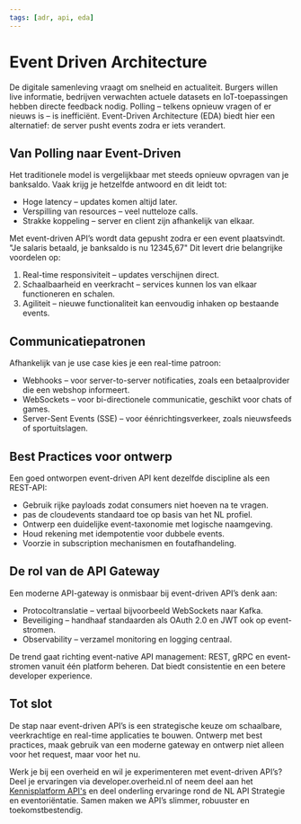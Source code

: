 ```yaml
---
tags: [adr, api, eda]
---
```


# Event Driven Architecture

De digitale samenleving vraagt om snelheid en actualiteit. Burgers willen live informatie, bedrijven verwachten actuele datasets en IoT-toepassingen hebben directe feedback nodig. Polling – telkens opnieuw vragen of er nieuws is – is inefficiënt. Event-Driven Architecture (EDA) biedt hier een alternatief: de server pusht events zodra er iets verandert.

## Van Polling naar Event-Driven

Het traditionele model is vergelijkbaar met steeds opnieuw opvragen van je banksaldo. Vaak krijg je hetzelfde antwoord en dit leidt tot:

- Hoge latency – updates komen altijd later.
- Verspilling van resources – veel nutteloze calls.
- Strakke koppeling – server en client zijn afhankelijk van elkaar.

Met event-driven API’s wordt data gepusht zodra er een event plaatsvindt. "Je salaris betaald, je banksaldo is nu 12345,67" Dit levert drie belangrijke voordelen op:

1. Real-time responsiviteit – updates verschijnen direct.
2. Schaalbaarheid en veerkracht – services kunnen los van elkaar functioneren en schalen.
3. Agiliteit – nieuwe functionaliteit kan eenvoudig inhaken op bestaande events.

## Communicatiepatronen

Afhankelijk van je use case kies je een real-time patroon:

- Webhooks – voor server-to-server notificaties, zoals een betaalprovider die een webshop informeert.
- WebSockets – voor bi-directionele communicatie, geschikt voor chats of games.
- Server-Sent Events (SSE) – voor éénrichtingsverkeer, zoals nieuwsfeeds of sportuitslagen.

## Best Practices voor ontwerp

Een goed ontworpen event-driven API kent dezelfde discipline als een REST-API:

- Gebruik rijke payloads zodat consumers niet hoeven na te vragen.
- pas de cloudevents standaard toe op basis van het NL profiel.
- Ontwerp een duidelijke event-taxonomie met logische naamgeving.
- Houd rekening met idempotentie voor dubbele events.
- Voorzie in subscription mechanismen en foutafhandeling.

## De rol van de API Gateway

Een moderne API-gateway is onmisbaar bij event-driven API’s denk aan:

- Protocoltranslatie – vertaal bijvoorbeeld WebSockets naar Kafka.
- Beveiliging – handhaaf standaarden als OAuth 2.0 en JWT ook op event-stromen.
- Observability – verzamel monitoring en logging centraal.

De trend gaat richting event-native API management: REST, gRPC en event-stromen vanuit één platform beheren. Dat biedt consistentie en een betere developer experience.

## Tot slot

De stap naar event-driven API’s is een strategische keuze om schaalbare, veerkrachtige en real-time applicaties te bouwen. Ontwerp met best practices, maak gebruik van een moderne gateway en ontwerp niet alleen voor het request, maar voor het nu.

Werk je bij een overheid en wil je experimenteren met event-driven API’s? Deel je ervaringen via developer.overheid.nl of neem deel aan het [Kennisplatform API's](https://developer.overheid.nl/communities/kennisplatform-apis/) en deel onderling ervaringe rond de NL API Strategie en eventoriëntatie. Samen maken we API’s slimmer, robuuster en toekomstbestendig.
